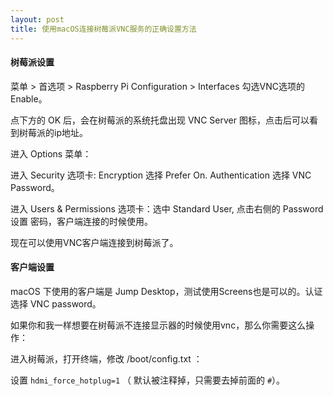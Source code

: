 ```yaml
---
layout: post
title: 使用macOS连接树莓派VNC服务的正确设置方法
---
```


#### 树莓派设置

菜单 > 首选项 > Raspberry Pi Configuration > Interfaces  勾选VNC选项的 Enable。

点下方的 OK 后，会在树莓派的系统托盘出现 VNC Server 图标，点击后可以看到树莓派的ip地址。

进入 Options 菜单：

进入 Security  选项卡: Encryption 选择 Prefer On. Authentication 选择 VNC Password。

进入 Users & Permissions 选项卡：选中 Standard User, 点击右侧的 Password 设置 密码，客户端连接的时候使用。

现在可以使用VNC客户端连接到树莓派了。

#### 客户端设置

macOS 下使用的客户端是 Jump Desktop，测试使用Screens也是可以的。认证选择 VNC password。

如果你和我一样想要在树莓派不连接显示器的时候使用vnc，那么你需要这么操作：

<!-- more -->

进入树莓派，打开终端，修改 /boot/config.txt ：

设置 `hdmi_force_hotplug=1` （ 默认被注释掉，只需要去掉前面的 `#`）。